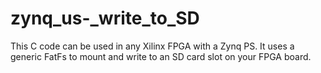 # zynq_us-_write_to_SD
This C code can be used in any Xilinx FPGA with a Zynq PS. It uses a generic FatFs to mount and write to an SD card slot on your FPGA board.
